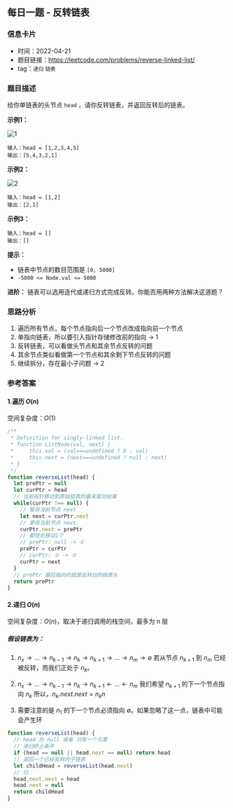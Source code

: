 ## 每日一题 - 反转链表

### 信息卡片

- 时间：2022-04-21
- 题目链接：https://leetcode.com/problems/reverse-linked-list/
- tag：`递归` `链表`

### 题目描述

给你单链表的头节点 `head` ，请你反转链表，并返回反转后的链表。

**示例1：**

![1](https://assets.leetcode.com/uploads/2021/02/19/rev1ex1.jpg)

```
输入：head = [1,2,3,4,5]
输出：[5,4,3,2,1]
```

**示例2：**

![2](https://assets.leetcode.com/uploads/2021/02/19/rev1ex2.jpg)

```
输入：head = [1,2]
输出：[2,1]
```

**示例3：**

```
输入：head = []
输出：[]
```

**提示：**

- 链表中节点的数目范围是 `[0, 5000]`
- `-5000 <= Node.val <= 5000`

**进阶：** 链表可以选用迭代或递归方式完成反转。你能否用两种方法解决这道题？

### 思路分析

1. 遍历所有节点，每个节点指向后一个节点改成指向前一个节点
2. 单指向链表，所以要引入指针存储修改前的指向 → 1
3. 反转链表，可以看做头节点和其余节点反转的问题
4. 其余节点类似看做第一个节点和其余剩下节点反转的问题
4. 继续拆分，存在最小子问题 → 2

### 参考答案

#### 1.遍历 $O(n)$

空间复杂度：$O(1)$

```javascript {.line-numbers}
/**
 * Definition for singly-linked list.
 * function ListNode(val, next) {
 *     this.val = (val===undefined ? 0 : val)
 *     this.next = (next===undefined ? null : next)
 * }
 */
function reverseList(head) {
  let prePtr = null
  let curPtr = head
  // 当前指针移动到原始链表的最末尾则结束
  while(curPtr !== null) {
    // 暂存当前节点 next
    let next = curPtr.next
    // 更改当前节点 next
    curPtr.next = prePtr
    // 都往后移动1个
    // prePtr: null -> ①
    prePtr = curPtr
    // curPtr: ① -> ②
    curPtr = next
  }
  // prePtr 最后指向的就是反转后的链表头
  return prePtr
}
```

#### 2.递归 $O(n)$

空间复杂度：$O(n)$，取决于递归调用的栈空间，最多为 n 层

##### 假设链表为：
1. $n_x → … → n_{k−1} → n_k → n_{k+1} → … → n_m → ∅$
若从节点 $n_{k+1}$ 到 $n_m$ 已经被反转，而我们正处于 $n_k$。

2. $n_x → … → n_{k−1} → n_k → n_{k+1} ← … ← n_m$
我们希望 $n_{k+1}$ 的下一个节点指向 $n_k$
所以，$n_k.next.next = n_kn$

3. 需要注意的是 $n_1$ 的下一个节点必须指向 $∅$。如果忽略了这一点，链表中可能会产生环

```javascript {.line-numbers}
function reverseList(head) {
  // head 为 null 或者 只有一个元素
  // 递归终止条件
  if (head == null || head.next == null) return head
  // 返回一个已经反转的子链表
  let childHead = reverseList(head.next)
  // 归：
  head.next.next = head
  head.next = null
  return childHead
}
```